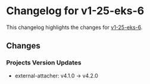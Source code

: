 # Changelog for v1-25-eks-6

This changelog highlights the changes for [v1-25-eks-6](https://github.com/aws/eks-distro/tree/v1-25-eks-6).

## Changes

### Projects Version Updates

* external-attacher: v4.1.0 -> v4.2.0
